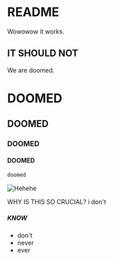 # README

Wowowow it works.

## IT SHOULD NOT

We are doomed.
# DOOMED
## DOOMED
### DOOMED
#### DOOMED
```bash
doomed
```
![Hehehe](https://avatars.githubusercontent.com/u/34322869?v=4)

WHY IS THIS SO CRUCIAL?
i don't
##### KNOW
- don't
- never
- ever
